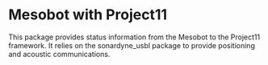 # Mesobot with Project11

This package provides status information from the Mesobot to the Project11 framework. It relies on the sonardyne_usbl package to provide positioning and acoustic communications.





